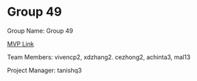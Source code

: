 # Group 49
Group Name: Group 49

[MVP Link](https://docs.google.com/document/d/1wZgoSLez-makJr6LRtH-ONQg6kMaONhWU7LvJLphxec/edit?usp=sharing)

Team Members: vivencp2, xdzhang2. cezhong2, achinta3, mal13

Project Manager: tanishq3

